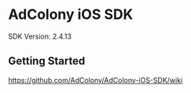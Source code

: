 AdColony iOS SDK
==================================
SDK Version: 2.4.13

Getting Started
----------------------------------
https://github.com/AdColony/AdColony-iOS-SDK/wiki